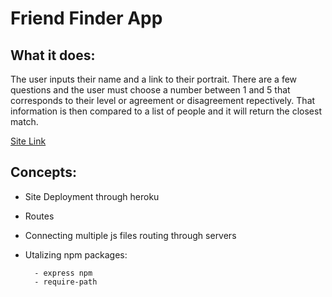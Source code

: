 # Friend Finder App

## What it does:
The user inputs their name and a link to their portrait. There are a few questions and the user must choose a number between 1 and 5 that corresponds to their level or agreement or disagreement repectively. That information is then compared to a list of people and it will return the closest match.

[Site Link](https://obscure-badlands-87563.herokuapp.com/)

## Concepts:
* Site Deployment through heroku
* Routes
* Connecting multiple js files routing through servers
* Utalizing npm packages:

        - express npm
        - require-path

